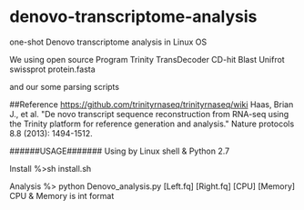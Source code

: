 # denovo-transcriptome-analysis
one-shot  Denovo transcriptome analysis in Linux OS 








We using open source Program
Trinity
TransDecoder
CD-hit
Blast
Unifrot swissprot protein.fasta

and our some parsing scripts







##Reference
https://github.com/trinityrnaseq/trinityrnaseq/wiki
Haas, Brian J., et al. "De novo transcript sequence reconstruction from RNA-seq using the Trinity platform for reference generation and analysis." Nature protocols 8.8 (2013): 1494-1512.












######USAGE#######
Using by Linux shell & Python 2.7


Install
%>sh install.sh


Analysis
%> python Denovo_analysis.py [Left.fq] [Right.fq] [CPU] [Memory]
CPU & Memory is int format




